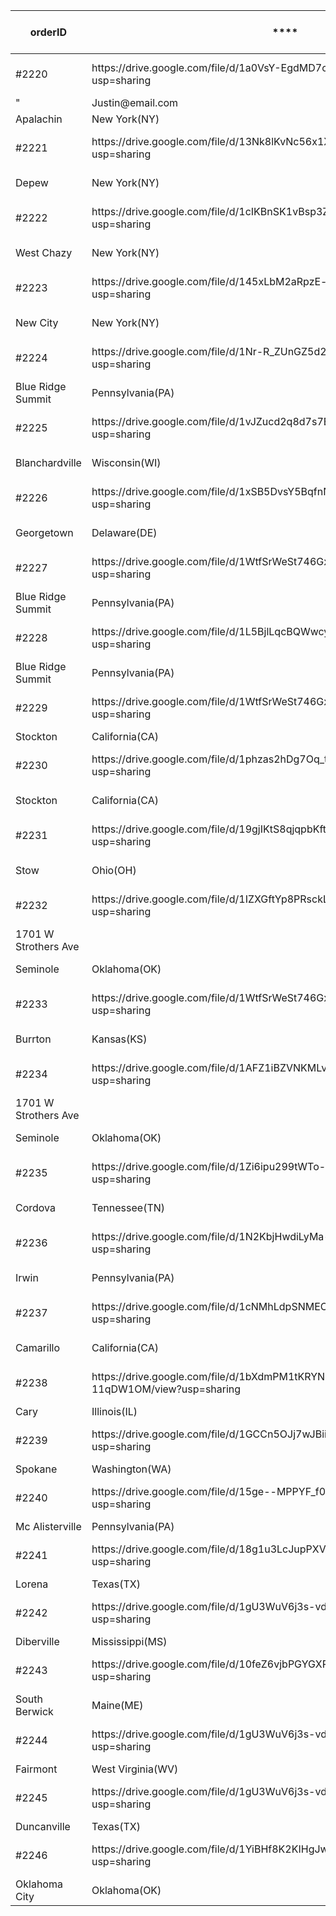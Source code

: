
 **orderID**          | ****                                                                                    | **customer\-icon**                                                                    | **purchasedate**               | **customername**                    | **customer\-contact\-name** | **phone\-number**  | **customer\-email**               | **ship\-to**             | **itemcount**  | **unit\_price**     | **item\-image** | **status** | **total payment** | **tracking** | **paymentstatus** | **pointofsale** 
----------------------|-----------------------------------------------------------------------------------------|---------------------------------------------------------------------------------------|--------------------------------|-------------------------------------|-----------------------------|--------------------|-----------------------------------|--------------------------|----------------|---------------------|-----------------|------------|-------------------|--------------|-------------------|-----------------
 \#2220               | https://drive\.google\.com/file/d/1a0VsY\-EgdMD7cnJylGi2TMSV5v7Uu7X\-/view?usp=sharing  | https://drive\.google\.com/file/d/13cn5JjN\-2Xjnf3jFrTEMDQbhTQqe8vOh/view?usp=sharing | 3 January 2022 @ 12:0:0 / AM   | Justin Septimus                     | Justin Septimus             | "\(509\) 279\-0704 |                                   |                          |                |                     |                 |            |                   |              |                   |                 
 "                    | Justin@email\.com                                                                       | "114 Glann Rd                                                                         |                                |                                     |                             |                    |                                   |                          |                |                     |                 |            |                   |              |                   |                 
 Apalachin            | New York\(NY\)                                                                          | 13732"                                                                                | 5                              | $25\.00                             |                             | Unfulfilled        | $125\.00                          | TBD                      | Paid           | Shopify             |                 |            |                   |              |                   |                 
 \#2221               | https://drive\.google\.com/file/d/13Nk8lKvNc56x1XL6TfrR\-NAy\_\_VYO6uh/view?usp=sharing | https://drive\.google\.com/file/d/1VOkyCod5ylJySM9CKQPi2MGKQraWrbqK/view?usp=sharing  | 4 January 2022 @ 12:0:0 / AM   | Jade Lundie                         | Jade Lundie                 | \(434\) 985\-8943  | jade@email\.com                   | "4845 Transit Rd \#I10   |                |                     |                 |            |                   |              |                   |                 
 Depew                | New York\(NY\)                                                                          | 14043"                                                                                | 4                              | $25\.00                             |                             | Unfulfilled        | $100\.00                          | TBD                      | Paid           | CD\-MarketPlace     |                 |            |                   |              |                   |                 
 \#2222               | https://drive\.google\.com/file/d/1cIKBnSK1vBsp3Z81qkycY79CxYsYoH17/view?usp=sharing    | https://drive\.google\.com/file/d/13cn5JjN\-2Xjnf3jFrTEMDQbhTQqe8vOh/view?usp=sharing | 6 January 2022 @ 12:0:0 / AM   | Alex Suprun                         | Alex Suprun                 | \(508\) 890\-5527  | reynolds@email\.com               | "7829 State 22 Rte       |                |                     |                 |            |                   |              |                   |                 
 West Chazy           | New York\(NY\)                                                                          | 12992"                                                                                | 3                              | $25\.00                             |                             | Unfulfilled        | $75\.00                           | TBD                      | Paid           | CD\-MarketPlace     |                 |            |                   |              |                   |                 
 \#2223               | https://drive\.google\.com/file/d/145xLbM2aRpzE\-v1fJ2wEc9HJ8brc6MI1/view?usp=sharing   | https://drive\.google\.com/file/d/13cn5JjN\-2Xjnf3jFrTEMDQbhTQqe8vOh/view?usp=sharing | 6 January 2022 @ 12:0:0 / AM   | Brian Lundquist                     | Jesus Nguyen Nguyen         | \(937\) 898\-1948  | reynolds@email\.com               | "29 3rd St \#203         |                |                     |                 |            |                   |              |                   |                 
 New City             | New York\(NY\)                                                                          | 10956"                                                                                | 4                              | $25\.00                             |                             | Unfulfilled        | $100\.00                          | TBD                      | Paid           | CD\-MarketPlace     |                 |            |                   |              |                   |                 
 \#2224               | https://drive\.google\.com/file/d/1Nr\-R\_ZUnGZ5d2AlMDBCJBrllWNQFUmPN/view?usp=sharing  | https://drive\.google\.com/file/d/13cn5JjN\-2Xjnf3jFrTEMDQbhTQqe8vOh/view?usp=sharing | 11 January 2022 @ 12:0:0 / AM  | Meg Wagener                         | Meg Wagener                 | \(937\) 890\-1947  | wagener@email\.com                | "15605 Jacobs Church Rd  |                |                     |                 |            |                   |              |                   |                 
 Blue Ridge Summit    | Pennsylvania\(PA\)                                                                      | 17214"                                                                                | 2                              | $25\.00                             |                             | Unfulfilled        | $50\.00                           | TBD                      | Paid           | CD\-MarketPlace     |                 |            |                   |              |                   |                 
 \#2225               | https://drive\.google\.com/file/d/1vJZucd2q8d7s7EDJgsox8ugunSkQlcTm/view?usp=sharing    | https://drive\.google\.com/file/d/13cn5JjN\-2Xjnf3jFrTEMDQbhTQqe8vOh/view?usp=sharing | 13 January 2022 @ 12:0:0 / AM  | Michel Dam                          | Michel Dam                  | \(937\) 890\-1946  | mdam@email\.com                   | "18341 State 78 Rd       |                |                     |                 |            |                   |              |                   |                 
 Blanchardville       | Wisconsin\(WI\)                                                                         | 53516"                                                                                | 7                              | $25\.00                             |                             | Unfulfilled        | $175\.00                          | TBD                      | Paid           | CD\-MarketPlace     |                 |            |                   |              |                   |                 
 \#2226               | https://drive\.google\.com/file/d/1xSB5DvsY5BqfnNZGH\-NoACnoeGNt\-zj0/view?usp=sharing  | https://drive\.google\.com/file/d/1VOkyCod5ylJySM9CKQPi2MGKQraWrbqK/view?usp=sharing  | 17 January 2022 @ 12:0:0 / AM  | Tech Fashion Corp                   | Bhima René Quinn            | \(302\) 253\-8412  | quinn@techfashioncorp\.co         | "24 Merganser Rd         |                |                     |                 |            |                   |              |                   |                 
 Georgetown           | Delaware\(DE\)                                                                          | 19947"                                                                                | 200                            | $12\.50                             |                             | Unfulfilled        | "$2,500\.00"                      | TBD                      | Paid           | CD\-MarketPlace     |                 |            |                   |              |                   |                 
 \#2227               | https://drive\.google\.com/file/d/1WtfSrWeSt746Gx3x3h\_ddPkxNntExEA5/view?usp=sharing   | https://drive\.google\.com/file/d/13cn5JjN\-2Xjnf3jFrTEMDQbhTQqe8vOh/view?usp=sharing | 18 January 2022 @ 12:0:0 / AM  | Herman Wells                        | Herman Wells                | \(937\) 890\-1945  | hwells@email\.com                 | "15605 Jacobs Church Rd  |                |                     |                 |            |                   |              |                   |                 
 Blue Ridge Summit    | Pennsylvania\(PA\)                                                                      | 17214"                                                                                | 5                              | $25\.00                             |                             | Unfulfilled        | $125\.00                          | TBD                      | Paid           | CD\-MarketPlace     |                 |            |                   |              |                   |                 
 \#2228               | https://drive\.google\.com/file/d/1L5BjlLqcBQWwcytJx4cH7cQNCeHcyudm/view?usp=sharing    | https://drive\.google\.com/file/d/1VOkyCod5ylJySM9CKQPi2MGKQraWrbqK/view?usp=sharing  | 22 January 2022 @ 12:0:0 / AM  | "Host Fashion International, Inc\." | Alyssa Reynolds             | \(937\) 898\-1944  | areynolds@hostfashion\.com        | "15605 Jacobs Church Rd  |                |                     |                 |            |                   |              |                   |                 
 Blue Ridge Summit    | Pennsylvania\(PA\)                                                                      | 17214"                                                                                | 500                            | $12\.00                             |                             | Unfulfilled        | "$6,000\.00"                      | TBD                      | Paid           | Facebook            |                 |            |                   |              |                   |                 
 \#2229               | https://drive\.google\.com/file/d/1WtfSrWeSt746Gx3x3h\_ddPkxNntExEA5/view?usp=sharing   | https://drive\.google\.com/file/d/1VOkyCod5ylJySM9CKQPi2MGKQraWrbqK/view?usp=sharing  | 27 January 2022 @ 12:0:0 / AM  | FFB Co                              | Glenda Gregory              | \(937\) 898\-1944  | ggregory@ffbco\.com               | "504 Northbank Ct \#63   |                |                     |                 |            |                   |              |                   |                 
 Stockton             | California\(CA\)                                                                        | 95207"                                                                                | 1600                           | $12\.00                             |                             | Unfulfilled        | "$19,200\.00"                     | TBD                      | Paid           | Shopify             |                 |            |                   |              |                   |                 
 \#2230               | https://drive\.google\.com/file/d/1phzas2hDg7Oq\_tewpZFFHIzcDf00\-O2B/view?usp=sharing  | https://drive\.google\.com/file/d/1VOkyCod5ylJySM9CKQPi2MGKQraWrbqK/view?usp=sharing  | 31 January 2022 @ 12:0:0 / AM  | LiveKingly Apparel\. Inc            | Della Chang                 | \(440\) 244\-1808  | dellachang@livekinglyapparel\.com | "504 Northbank Ct \#63   |                |                     |                 |            |                   |              |                   |                 
 Stockton             | California\(CA\)                                                                        | 95207"                                                                                | 1600                           | $12\.50                             |                             | Partly Fulfilled   | "$20,000\.00"                     | TBD                      | Partially Paid | Trade Show          |                 |            |                   |              |                   |                 
 \#2231               | https://drive\.google\.com/file/d/19gjIKtS8qjqpbKftT0d6yPInmgRMnUhR/view?usp=sharing    | https://drive\.google\.com/file/d/1VOkyCod5ylJySM9CKQPi2MGKQraWrbqK/view?usp=sharing  | 7 February 2022 @ 12:0:0 / AM  | "Contra Fashion, Co\."              | Josefina Peters             | \(330\) 688\-5834  | josefinap@conrafashion\.com       | "3913 Lake Run Blvd      |                |                     |                 |            |                   |              |                   |                 
 Stow                 | Ohio\(OH\)                                                                              | 44224"                                                                                | 200                            | $15\.00                             |                             | Partly Fulfilled   | "$3,000\.00"                      | TBD                      | Partially Paid | Shopify             |                 |            |                   |              |                   |                 
 \#2232               | https://drive\.google\.com/file/d/1IZXGftYp8PRsckL2pt6APvgESBiKY95m/view?usp=sharing    | https://drive\.google\.com/file/d/1VOkyCod5ylJySM9CKQPi2MGKQraWrbqK/view?usp=sharing  | 11 February 2022 @ 12:0:0 / AM | Purple Fashion Corp                 | Rebecca Porter              | \(302\) 253\-8412  | porter@bbcstyle\.net              | "\(405\) 382\-7293       |                |                     |                 |            |                   |              |                   |                 
 1701 W Strothers Ave |                                                                                         |                                                                                       |                                |                                     |                             |                    |                                   |                          |                |                     |                 |            |                   |              |                   |                 
 Seminole             | Oklahoma\(OK\)                                                                          | 74868"                                                                                | 800                            | $15\.00                             |                             | Partly Fulfilled   | "$12,000\.00"                     | TBD                      | Partially Paid | Shopify             |                 |            |                   |              |                   |                 
 \#2233               | https://drive\.google\.com/file/d/1WtfSrWeSt746Gx3x3h\_ddPkxNntExEA5/view?usp=sharing   | https://drive\.google\.com/file/d/1VOkyCod5ylJySM9CKQPi2MGKQraWrbqK/view?usp=sharing  | 14 February 2022 @ 12:0:0 / AM | FashionLab                          | Nicole Buckley              | \(620\) 465\-4665  | nicolebuckley@fashionlab\.co      | "13705 E Red Rock Rd     |                |                     |                 |            |                   |              |                   |                 
 Burrton              | Kansas\(KS\)                                                                            | 67020"                                                                                | 1500                           | $12\.50                             |                             | Partly Fulfilled   | "$18,750\.00"                     | TBD                      | Partially Paid | Online\-MarketPlace |                 |            |                   |              |                   |                 
 \#2234               | https://drive\.google\.com/file/d/1AFZ1iBZVNKMLvZjXVQWZJJeeVbEHRnH\-/view?usp=sharing   | https://drive\.google\.com/file/d/13cn5JjN\-2Xjnf3jFrTEMDQbhTQqe8vOh/view?usp=sharing | 17 February 2022 @ 12:0:0 / AM | Douge Lathy                         | Douge Lathy                 | \(405\) 382\-7293  | lathy@email\.com                  | "\(405\) 382\-7293       |                |                     |                 |            |                   |              |                   |                 
 1701 W Strothers Ave |                                                                                         |                                                                                       |                                |                                     |                             |                    |                                   |                          |                |                     |                 |            |                   |              |                   |                 
 Seminole             | Oklahoma\(OK\)                                                                          | 74868"                                                                                | 2                              | $25\.00                             |                             | Fulfilled          | $50\.00                           | 1z12vr78yw42037565       | Paid           | Online\-MarketPlace |                 |            |                   |              |                   |                 
 \#2235               | https://drive\.google\.com/file/d/1Zi6ipu299tWTo\-Cx0S1nyrKFovGtm\_UE/view?usp=sharing  | https://drive\.google\.com/file/d/13cn5JjN\-2Xjnf3jFrTEMDQbhTQqe8vOh/view?usp=sharing | 20 February 2022 @ 12:0:0 / AM | Peter Parker                        | Peter Parker                | \(901\) 756\-2492  | peterparker@email\.com            | "8654 Tropicana Dr N     |                |                     |                 |            |                   |              |                   |                 
 Cordova              | Tennessee\(TN\)                                                                         | 38018"                                                                                | 3                              | $25\.00                             |                             | Fulfilled          | $75\.00                           | 1z12vr78yw42037566       | Paid           | Online\-MarketPlace |                 |            |                   |              |                   |                 
 \#2236               | https://drive\.google\.com/file/d/1N2KbjHwdiLyMa\-6PA4qtSvu5YqbsJPK4/view?usp=sharing   | https://drive\.google\.com/file/d/13cn5JjN\-2Xjnf3jFrTEMDQbhTQqe8vOh/view?usp=sharing | 23 February 2022 @ 12:0:0 / AM | Lyn Burman                          | Lyn Burman                  | \(901\) 756\-2491  | burman@email\.com                 | "185 Ward Dr             |                |                     |                 |            |                   |              |                   |                 
 Irwin                | Pennsylvania\(PA\)                                                                      | 15642"                                                                                | 4                              | $25\.00                             |                             | Fulfilled          | $100\.00                          | 1z12vr78yw42037567       | Paid           | Online\-MarketPlace |                 |            |                   |              |                   |                 
 \#2237               | https://drive\.google\.com/file/d/1cNMhLdpSNMEOHgPYi\-juSzsZktkiE8KC/view?usp=sharing   | https://drive\.google\.com/file/d/13cn5JjN\-2Xjnf3jFrTEMDQbhTQqe8vOh/view?usp=sharing | 7 March 2022 @ 12:0:0 / AM     | Wayne Leberman                      | Wayne Leberman              | \(901\) 756\-2490  | leberman@email\.com               | "55 Ramona Pl            |                |                     |                 |            |                   |              |                   |                 
 Camarillo            | California\(CA\)                                                                        | 93010"                                                                                | 2                              | $25\.00                             |                             | Fulfilled          | $50\.00                           | 1z12vr78yw42037567       | Paid           | Online\-MarketPlace |                 |            |                   |              |                   |                 
 \#2238               | https://drive\.google\.com/file/d/1bXdmPM1tKRYNbh6jeaAMPSB\-11qDW1OM/view?usp=sharing   | https://drive\.google\.com/file/d/13cn5JjN\-2Xjnf3jFrTEMDQbhTQqe8vOh/view?usp=sharing | 17 March 2022 @ 12:0:0 / AM    | Eleanor McDermott                   | Eleanor McDermott           | \(901\) 756\-2489  | eleanort@email\.com               | "1109 Leah Dr            |                |                     |                 |            |                   |              |                   |                 
 Cary                 | Illinois\(IL\)                                                                          | 60013"                                                                                | 4                              | $25\.00                             |                             | Fulfilled          | $100\.00                          | 1z12vr78yw42037566       | Paid           |                     |                 |            |                   |              |                   |                 
 \#2239               | https://drive\.google\.com/file/d/1GCCn5OJj7wJBiibZGp9goyzzzGV6yGFM/view?usp=sharing    | https://drive\.google\.com/file/d/13cn5JjN\-2Xjnf3jFrTEMDQbhTQqe8vOh/view?usp=sharing | 21 March 2022 @ 12:0:0 / AM    | Patty Barrett                       | Patty Barrett               | \(330\) 688\-5837  | pattybarrett@email\.com           | "Po Box 9425             |                |                     |                 |            |                   |              |                   |                 
 Spokane              | Washington\(WA\)                                                                        | 99209"                                                                                | 3                              | $25\.00                             |                             | Fulfilled          | $75\.00                           | 1z12vr78yw42037565       | Paid           |                     |                 |            |                   |              |                   |                 
 \#2240               | https://drive\.google\.com/file/d/15ge\-\-MPPYF\_f0cAgYb8ywRSn7vi6eND4/view?usp=sharing | https://drive\.google\.com/file/d/13cn5JjN\-2Xjnf3jFrTEMDQbhTQqe8vOh/view?usp=sharing | 22 March 2022 @ 12:0:0 / AM    | Ramiro Powell                       | Ramiro Powell               | \(330\) 688\-5836  | ramirol@email\.com                | "8306 Mountain Rd        |                |                     |                 |            |                   |              |                   |                 
 Mc Alisterville      | Pennsylvania\(PA\)                                                                      | 17049"                                                                                | 2                              | $25\.00                             |                             | Fulfilled          | $50\.00                           | 1z12vr78yw42037564       | Paid           |                     |                 |            |                   |              |                   |                 
 \#2241               | https://drive\.google\.com/file/d/18g1u3LcJupPXVs6Bznv9hbDRRpa3TvrH/view?usp=sharing    | https://drive\.google\.com/file/d/13cn5JjN\-2Xjnf3jFrTEMDQbhTQqe8vOh/view?usp=sharing | 23 March 2022 @ 12:0:0 / AM    | Clifford Logan                      | Clifford Logan              | \(330\) 688\-5837  | logan@email\.com                  | "242 Buckner Rd          |                |                     |                 |            |                   |              |                   |                 
 Lorena               | Texas\(TX\)                                                                             | 76655"                                                                                | 23                             | $25\.00                             |                             | Fulfilled          | $575\.00                          | 1z12vr78yw42037563       | Paid           |                     |                 |            |                   |              |                   |                 
 \#2242               | https://drive\.google\.com/file/d/1gU3WuV6j3s\-vda75SpOaKfiYklqQ0l0f/view?usp=sharing   | https://drive\.google\.com/file/d/13cn5JjN\-2Xjnf3jFrTEMDQbhTQqe8vOh/view?usp=sharing | 29 March 2022 @ 12:0:0 / AM    | Corinne Loomis                      | Corinne Loomis              | \(330\) 688\-5836  | corinnel@email\.com               | "11287 Roane St          |                |                     |                 |            |                   |              |                   |                 
 Diberville           | Mississippi\(MS\)                                                                       | 39540"                                                                                | 100                            | $18\.00                             |                             | Fulfilled          | "$1,800\.00"                      | 1z12vr78yw42037562       | Paid           |                     |                 |            |                   |              |                   |                 
 \#2243               | https://drive\.google\.com/file/d/10feZ6vjbPGYGXPcOc2Prq6OxSQ6wuM2Z/view?usp=sharing    | https://drive\.google\.com/file/d/13cn5JjN\-2Xjnf3jFrTEMDQbhTQqe8vOh/view?usp=sharing | 1 April 2022 @ 12:0:0 / AM     | Alexandra Watson                    | Alexandra Watson            | \(330\) 688\-5835  | awatson@email\.com                | "45 Agamenticus Rd       |                |                     |                 |            |                   |              |                   |                 
 South Berwick        | Maine\(ME\)                                                                             | 03908"                                                                                | 2                              | $25\.00                             |                             | Fulfilled          | $50\.00                           | 1z12vr78yw42037561       | Paid           |                     |                 |            |                   |              |                   |                 
 \#2244               | https://drive\.google\.com/file/d/1gU3WuV6j3s\-vda75SpOaKfiYklqQ0l0f/view?usp=sharing   | https://drive\.google\.com/file/d/13cn5JjN\-2Xjnf3jFrTEMDQbhTQqe8vOh/view?usp=sharing | 5 April 2022 @ 12:0:0 / AM     | Allison Connelly                    | Allison Connelly            | \(330\) 688\-5834  | connelly@email\.com               | "1700 Pleasant Valley Rd |                |                     |                 |            |                   |              |                   |                 
 Fairmont             | West Virginia\(WV\)                                                                     | 26554"                                                                                | 7                              | $25\.00                             |                             | Fulfilled          | $175\.00                          | 1z12vr78yw42037560       | Paid           |                     |                 |            |                   |              |                   |                 
 \#2245               | https://drive\.google\.com/file/d/1gU3WuV6j3s\-vda75SpOaKfiYklqQ0l0f/view?usp=sharing   | https://drive\.google\.com/file/d/13cn5JjN\-2Xjnf3jFrTEMDQbhTQqe8vOh/view?usp=sharing | 6 April 2022 @ 12:0:0 / AM     | Belinda Hobbs                       | Belinda Hobbs               | \(620\) 564\-2462  | bhobbs@email\.com                 | "200 Jellison Blvd \#913 |                |                     |                 |            |                   |              |                   |                 
 Duncanville          | Texas\(TX\)                                                                             | 75116"                                                                                | 4                              | $25\.00                             |                             | Fulfilled          | $100\.00                          | 1z12vr78yw42037559       | Paid           |                     |                 |            |                   |              |                   |                 
 \#2246               | https://drive\.google\.com/file/d/1YiBHf8K2KIHgJw4PkeoWlw9XN5qupO\_9/view?usp=sharing   | https://drive\.google\.com/file/d/13cn5JjN\-2Xjnf3jFrTEMDQbhTQqe8vOh/view?usp=sharing | 7 April 2022 @ 12:0:0 / AM     | Barry Booker                        | Barry Booker                | \(813\) 996\-1060  | bbooker@email\.com                | "309 W Silverwood Dr     |                |                     |                 |            |                   |              |                   |                 
 Oklahoma City        | Oklahoma\(OK\)                                                                          | 73110"                                                                                | 10                             | $25\.00                             |                             | Fulfilled          | $250\.00                          | 1z12vr78yw42037558       | Paid           |                     |                 |            |                   |              |                   |                 

